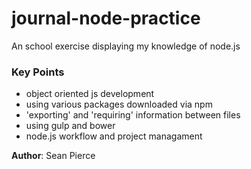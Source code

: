 # journal-node-practice
An school exercise displaying my knowledge of node.js

### Key Points
* object oriented js development
* using various packages downloaded via npm
* 'exporting' and 'requiring' information between files
* using gulp and bower
* node.js workflow and project managament

**Author**: Sean Pierce
